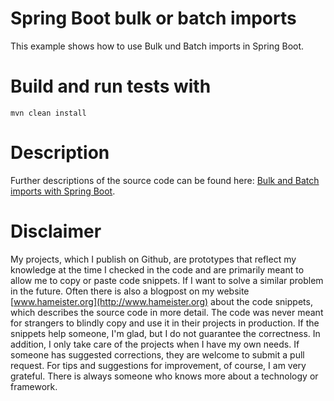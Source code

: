 # Spring Boot bulk or batch imports
This example shows how to use Bulk und Batch imports in Spring Boot.

# Build and run tests with
`mvn clean install`


# Description
Further descriptions of the source code can be found here: [Bulk and Batch imports with Spring Boot](http://www.hameister.org/SpringBootHibernateBulkImport.html).


# Disclaimer
My projects, which I publish on Github, are prototypes that reflect my knowledge
at the time I checked in the code and are primarily meant to allow me to copy or paste
code snippets. If I want to solve a similar problem in the future.
Often there is also a blogpost on my website [www.hameister.org](http://www.hameister.org) about the code snippets, which describes the source code in more detail.
The code was never meant for strangers to blindly copy and use it in their projects in production.
If the snippets help someone, I'm glad, but I do not guarantee the correctness.
In addition, I only take care of the projects when I have my own needs.
If someone has suggested corrections, they are welcome to submit a pull request.
For tips and suggestions for improvement, of course, I am very grateful.
There is always someone who knows more about a technology or framework.